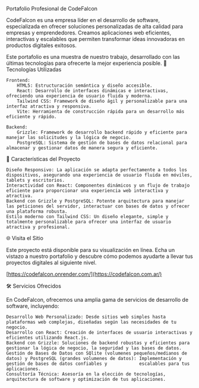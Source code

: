 Portafolio Profesional de CodeFalcon

CodeFalcon es una empresa líder en el desarrollo de software, especializada en ofrecer soluciones personalizadas de alta calidad para empresas y emprendedores. Creamos aplicaciones web eficientes, interactivas y escalables que permiten transformar ideas innovadoras en productos digitales exitosos.

Este portafolio es una muestra de nuestro trabajo, desarrollado con las últimas tecnologías para ofrecerte la mejor experiencia posible.
🚀 Tecnologías Utilizadas

    Frontend:
        HTML5: Estructuración semántica y diseño accesible.
        React: Desarrollo de interfaces dinámicas e interactivas, ofreciendo una experiencia de usuario fluida y moderna.
        Tailwind CSS: Framework de diseño ágil y personalizable para una interfaz atractiva y responsiva.
        Vite: Herramienta de construcción rápida para un desarrollo más eficiente y rápido.

    Backend:
        Grizzle: Framework de desarrollo backend rápido y eficiente para manejar las solicitudes y la lógica de negocio.
        PostgreSQL: Sistema de gestión de bases de datos relacional para almacenar y gestionar datos de manera segura y eficiente.

🎯 Características del Proyecto

    Diseño Responsivo: La aplicación se adapta perfectamente a todos los dispositivos, asegurando una experiencia de usuario fluida en móviles, tablets y escritorios.
    Interactividad con React: Componentes dinámicos y un flujo de trabajo eficiente para proporcionar una experiencia web interactiva y atractiva.
    Backend con Grizzle y PostgreSQL: Potente arquitectura para manejar las peticiones del servidor, interactuar con bases de datos y ofrecer una plataforma robusta.
    Estilo moderno con Tailwind CSS: Un diseño elegante, simple y totalmente personalizable para ofrecer una interfaz de usuario atractiva y profesional.

🌐 Visita el Sitio

Este proyecto está disponible para su visualización en línea. Echa un vistazo a nuestro portafolio y descubre cómo podemos ayudarte a llevar tus proyectos digitales al siguiente nivel.

[https://codefalcon.onrender.com/](https://codefalcon.com.ar/)

🛠️ Servicios Ofrecidos

En CodeFalcon, ofrecemos una amplia gama de servicios de desarrollo de software, incluyendo:

    Desarrollo Web Personalizado: Desde sitios web simples hasta plataformas web complejas, diseñadas según las necesidades de tu negocio.
    Desarrollo con React: Creación de interfaces de usuario interactivas y eficientes utilizando React.js.
    Backend con Grizzle: Soluciones de backend robustas y eficientes para gestionar la lógica de negocio, la seguridad y las bases de datos.
    Gestión de Bases de Datos con SQlite (volumenes pequeños/medianos de datos) y PostgreSQL (grandes volumenes de datos): Implementación y gestión de bases de datos confiables y            escalables para tus aplicaciones.
    Consultoría Técnica: Asesoría en la elección de tecnologías, arquitectura de software y optimización de tus aplicaciones.



